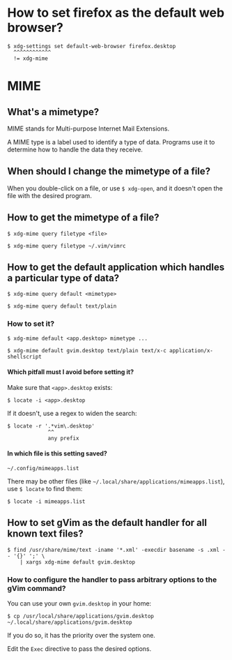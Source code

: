 # How to set firefox as the default web browser?

    $ xdg-settings set default-web-browser firefox.desktop
      ^^^^^^^^^^^^
      != xdg-mime

##
# MIME
## What's a mimetype?

MIME stands for Multi-purpose Internet Mail Extensions.

A MIME type is a label used to identify a type of data.
Programs use it to determine how to handle the data they receive.

## When should I change the mimetype of a file?

When you double-click  on a file, or  use `$ xdg-open`, and it  doesn't open the
file with the desired program.

## How to get the mimetype of a file?

    $ xdg-mime query filetype <file>

    $ xdg-mime query filetype ~/.vim/vimrc

###
## How to get the default application which handles a particular type of data?

    $ xdg-mime query default <mimetype>

    $ xdg-mime query default text/plain

### How to set it?

    $ xdg-mime default <app.desktop> mimetype ...

    $ xdg-mime default gvim.desktop text/plain text/x-c application/x-shellscript

#### Which pitfall must I avoid before setting it?

Make sure that `<app>.desktop` exists:

    $ locate -i <app>.desktop

If it doesn't, use a regex to widen the search:

    $ locate -r '.*vim\.desktop'
                 ^^
                 any prefix

#### In which file is this setting saved?

    ~/.config/mimeapps.list

There may be other files (like `~/.local/share/applications/mimeapps.list`), use
`$ locate` to find them:

    $ locate -i mimeapps.list

###
## How to set gVim as the default handler for all known text files?

    $ find /usr/share/mime/text -iname '*.xml' -execdir basename -s .xml -- '{}' ';' \
        | xargs xdg-mime default gvim.desktop

### How to configure the handler to pass arbitrary options to the gVim command?

You can use your own `gvim.desktop` in your home:

    $ cp /usr/local/share/applications/gvim.desktop ~/.local/share/applications/gvim.desktop

If you do so, it has the priority over the system one.

Edit the `Exec` directive to pass the desired options.

